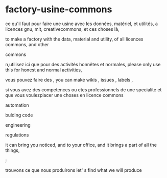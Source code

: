# factory-usine-commons
ce qu'il faut pour faire une usine avec les données, matériel, et utilités, a licences gnu, mit, creativecommons, et ces choses là,   

to make a factory with the data, material and utility, of all licences commons, and other 

commons  

n,utilisez ici que pour des activités honnêtes et normales, 
please only use this for honest and normal activities, 

vous pouvez faire des ,
you can make 
wikis , issues , labels , 

si vous avez des competences ou etes professionnels
de une specialite et que vous voulezplacer une choses en licence commons

automation
 
bulding code

engineering

regulations

it can bring you noticed, and to your office, and it brings a part of all the things,

;










trouvons ce que nous produirons
let' s find what we will produce
